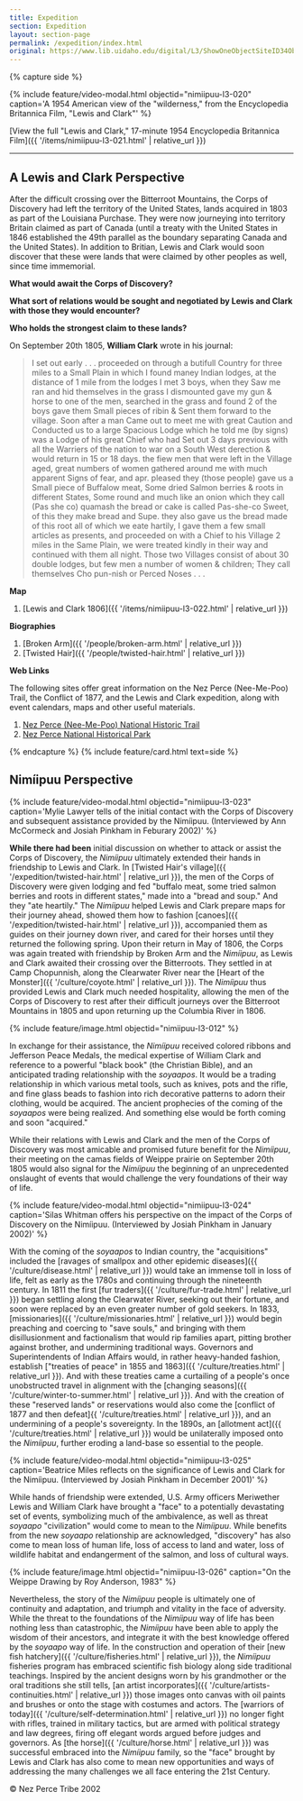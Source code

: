 ```yaml
---
title: Expedition
section: Expedition
layout: section-page
permalink: /expedition/index.html
original: https://www.lib.uidaho.edu/digital/L3/ShowOneObjectSiteID34ObjectID80ExpeditionID.html
---
```


{% capture side %}

{% include feature/video-modal.html objectid="nimiipuu-l3-020" caption='A 1954 American view of the "wilderness," from the Encyclopedia Britannica Film, "Lewis and Clark"' %}

[View the full "Lewis and Clark," 17-minute 1954 Encyclopedia Britannica Film]({{ '/items/nimiipuu-l3-021.html' | relative_url }})

------

## A Lewis and Clark Perspective

After the difficult crossing over the Bitterroot Mountains, the Corps of Discovery had left the territory of the United States, lands acquired in 1803 as part of the Louisiana Purchase. They were now journeying into territory Britain claimed as part of Canada (until a treaty with the United States in 1846 established the 49th parallel as the boundary separating Canada and the United States). In addition to Britian, Lewis and Clark would soon discover that these were lands that were claimed by other peoples as well, since time immemorial.

**What would await the Corps of Discovery?**

**What sort of relations would be sought and negotiated by Lewis and Clark with those they would encounter?**

**Who holds the strongest claim to these lands?**

On September 20th 1805, **William Clark** wrote in his journal:

> I set out early . . . proceeded on through a butifull Country for three miles to a Small Plain in which I found maney Indian lodges, at the distance of 1 mile from the lodges I met 3 boys, when they Saw me ran and hid themselves in the grass I dismounted gave my gun & horse to one of the men, searched in the grass and found 2 of the boys gave them Small pieces of ribin & Sent them forward to the village. Soon after a man Came out to meet me with great Caution and Conducted us to a large Spacious Lodge which he told me (by signs) was a Lodge of his great Chief who had Set out 3 days previous with all the Warriers of the nation to war on a South West derection & would return in 15 or 18 days. the fiew men that were left in the Village aged, great numbers of women gathered around me with much apparent Signs of fear, and apr. pleased they (those people) gave us a Small piece of Buffalow meat, Some dried Salmon berries & roots in different States, Some round and much like an onion which they call (Pas she co) quamash the bread or cake is called Pas-she-co Sweet, of this they make bread and Supe. they also gave us the bread made of this root all of which we eate hartily, I gave them a few small articles as presents, and proceeded on with a Chief to his Village 2 miles in the Same Plain, we were treated kindly in their way and continued with them all night. Those two Villages consist of about 30 double lodges, but few men a number of women & children; They call themselves Cho pun-nish or Perced Noses . . .

**Map**

1.  [Lewis and Clark 1806]({{ '/items/nimiipuu-l3-022.html' | relative_url }})

**Biographies**

1.  [Broken Arm]({{ '/people/broken-arm.html' | relative_url }})
2.  [Twisted Hair]({{ '/people/twisted-hair.html' | relative_url }})

**Web Links**

The following sites offer great information on the Nez Perce (Nee-Me-Poo) Trail, the Conflict of 1877, and the Lewis and Clark expedition, along with event calendars, maps and other useful materials.

1.  [Nez Perce (Nee-Me-Poo) National Historic Trail](https://www.nps.gov/places/000/nez-perce-national-historic-trail.htm)
2.  [Nez Perce National Historical Park](http://www.nps.gov/nepe/)

{% endcapture %}
{% include feature/card.html text=side %}

## Nimíipuu Perspective

{% include feature/video-modal.html objectid="nimiipuu-l3-023" caption='Mylie Lawyer tells of the initial contact with the Corps of Discovery and subsequent assistance provided by the Nimíipuu. (Interviewed by Ann McCormeck and Josiah Pinkham in Feburary 2002)' %}

**While there had been** initial discussion on whether to attack or assist the Corps of Discovery, the _Nimíipuu_ ultimately extended their hands in friendship to Lewis and Clark. In [Twisted Hair's village]({{ '/expedition/twisted-hair.html' | relative_url }}), the men of the Corps of Discovery were given lodging and fed "buffalo meat, some tried salmon berries and roots in different states," made into a "bread and soup." And they "ate heartily." The _Nimíipuu_ helped Lewis and Clark prepare maps for their journey ahead, showed them how to fashion [canoes]({{ '/expedition/twisted-hair.html' | relative_url }}), accompanied them as guides on their journey down river, and cared for their horses until they returned the following spring. Upon their return in May of 1806, the Corps was again treated with friendship by Broken Arm and the _Nimíipuu_, as Lewis and Clark awaited their crossing over the Bitterroots. They settled in at Camp Chopunnish, along the Clearwater River near the [Heart of the Monster]({{ '/culture/coyote.html' | relative_url }}). The _Nimíipuu_ thus provided Lewis and Clark much needed hospitality, allowing the men of the Corps of Discovery to rest after their difficult journeys over the Bitterroot Mountains in 1805 and upon returning up the Columbia River in 1806.

{% include feature/image.html objectid="nimiipuu-l3-012" %}

In exchange for their assistance, the _Nimíipuu_ received colored ribbons and Jefferson Peace Medals, the medical expertise of William Clark and reference to a powerful "black book" (the Christian Bible), and an anticipated trading relationship with the _soyaapos_. It would be a trading relationship in which various metal tools, such as knives, pots and the rifle, and fine glass beads to fashion into rich decorative patterns to adorn their clothing, would be acquired. The ancient prophecies of the coming of the _soyaapos_ were being realized. And something else would be forth coming and soon "acquired."

While their relations with Lewis and Clark and the men of the Corps of Discovery was most amicable and promised future benefit for the _Nimíipuu_, their meeting on the camas fields of Weippe prairie on September 20th 1805 would also signal for the _Nimíipuu_ the beginning of an unprecedented onslaught of events that would challenge the very foundations of their way of life.

{% include feature/video-modal.html objectid="nimiipuu-l3-024" caption='Silas Whitman offers his perspective on the impact of the Corps of Discovery on the Nimíipuu. (Interviewed by Josiah Pinkham in January 2002)' %}

With the coming of the _soyaapos_ to Indian country, the "acquisitions" included the [ravages of smallpox and other epidemic diseases]({{ '/culture/disease.html' | relative_url }}) would take an immense toll in loss of life, felt as early as the 1780s and continuing through the nineteenth century. In 1811 the first [fur traders]({{ '/culture/fur-trade.html' | relative_url }}) began settling along the Clearwater River, seeking out their fortune, and soon were replaced by an even greater number of gold seekers. In 1833, [missionaries]({{ '/culture/missionaries.html' | relative_url }}) would begin preaching and coercing to "save souls," and bringing with them disillusionment and factionalism that would rip families apart, pitting brother against brother, and undermining traditional ways. Governors and Superintendents of Indian Affairs would, in rather heavy-handed fashion, establish ["treaties of peace" in 1855 and 1863]({{ '/culture/treaties.html' | relative_url }}). And with these treaties came a curtailing of a people's once unobstructed travel in alignment with the [changing seasons]({{ '/culture/winter-to-summer.html' | relative_url }}). And with the creation of these "reserved lands" or reservations would also come the [conflict of 1877 and then defeat]{{ '/culture/treaties.html' | relative_url }}), and an undermining of a people's sovereignty. In the 1890s, an [allotment act]({{ '/culture/treaties.html' | relative_url }}) would be unilaterally imposed onto the _Nimíipuu_, further eroding a land-base so essential to the people.

{% include feature/video-modal.html objectid="nimiipuu-l3-025" caption='Beatrice Miles reflects on the significance of Lewis and Clark for the Nimíipuu. (Interviewed by Josiah Pinkham in December 2001)' %}

While hands of friendship were extended, U.S. Army officers Meriwether Lewis and William Clark have brought a "face" to a potentially devastating set of events, symbolizing much of the ambivalence, as well as threat _soyaapo_ "civilization" would come to mean to the _Nimíipuu_. While benefits from the new _soyaapo_ relationship are acknowledged, "discovery" has also come to mean loss of human life, loss of access to land and water, loss of wildlife habitat and endangerment of the salmon, and loss of cultural ways.

{% include feature/image.html objectid="nimiipuu-l3-026" caption="On the Weippe Drawing by Roy Anderson, 1983" %}

Nevertheless, the story of the _Nimíipuu_ people is ultimately one of continuity and adaptation, and triumph and vitality in the face of adversity. While the threat to the foundations of the _Nimíipuu_ way of life has been nothing less than catastrophic, the _Nimíipuu_ have been able to apply the wisdom of their ancestors, and integrate it with the best knowledge offered by the _soyaapo_ way of life. In the construction and operation of their [new fish hatchery]({{ '/culture/fisheries.html' | relative_url }}), the _Nimíipuu_ fisheries program has embraced scientific fish biology along side traditional teachings. Inspired by the ancient designs worn by his grandmother or the oral traditions she still tells, [an artist incorporates]({{ '/culture/artists-continuities.html' | relative_url }}) those images onto canvas with oil paints and brushes or onto the stage with costumes and actors. The [warriors of today]({{ '/culture/self-determination.html' | relative_url }}) no longer fight with rifles, trained in military tactics, but are armed with political strategy and law degrees, firing off elegant words argued before judges and governors. As [the horse]({{ '/culture/horse.html' | relative_url }}) was successful embraced into the _Nimíipuu_ family, so the "face" brought by Lewis and Clark has also come to mean new opportunities and ways of addressing the many challenges we all face entering the 21st Century.

© Nez Perce Tribe 2002
